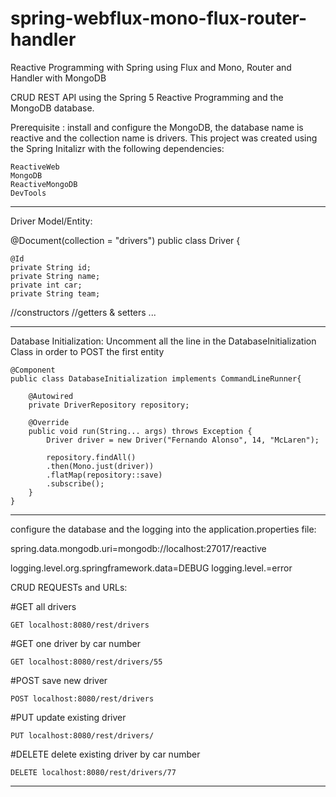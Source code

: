 # spring-webflux-mono-flux-router-handler
Reactive Programming with Spring using Flux and Mono, Router and Handler with MongoDB

CRUD REST API using the Spring 5 Reactive Programming and the MongoDB database.

Prerequisite : install and configure the MongoDB, the database name is reactive and the collection name is drivers.
This project was created using the Spring Initalizr with the following dependencies:

	ReactiveWeb
	MongoDB
	ReactiveMongoDB
	DevTools

_______________________
Driver Model/Entity:

@Document(collection = "drivers")
public class Driver {
	
	@Id
	private String id;
	private String name;
	private int car;
	private String team;
  
  //constructors 
  //getters & setters
  ...

________________________

Database Initialization:
Uncomment all the line in the DatabaseInitialization Class in order to POST the first entity

	@Component
	public class DatabaseInitialization implements CommandLineRunner{

		@Autowired
		private DriverRepository repository;

		@Override
		public void run(String... args) throws Exception {
			Driver driver = new Driver("Fernando Alonso", 14, "McLaren");

			repository.findAll()
			.then(Mono.just(driver))
			.flatMap(repository::save)
			.subscribe();
		}
	}

_______________________

configure the database and the logging into the application.properties file:

spring.data.mongodb.uri=mongodb://localhost:27017/reactive

logging.level.org.springframework.data=DEBUG
logging.level.=error

CRUD REQUESTs and URLs:

#GET all drivers

	GET localhost:8080/rest/drivers   

#GET one driver by car number

	GET localhost:8080/rest/drivers/55
	
#POST save new driver

	POST localhost:8080/rest/drivers
	
#PUT  update existing driver

	PUT localhost:8080/rest/drivers/
	
#DELETE delete existing driver by car number

	DELETE localhost:8080/rest/drivers/77
	

______________________
